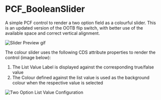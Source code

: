 # PCF_BooleanSlider
A simple PCF control to render a two option field as a colourful slider. This is an updated version of the OOTB flip switch, with better use of the available space and correct vertical alignment.

![Slider Preview gif](https://github.com/jasonaalmeida/PCF_BooleanSlider/blob/master/BooleanSliderPCF/images/readme_gif.gif)

The colour slider uses the following CDS attribute properties to render the control (image below):
1. The List Value Label is displayed against the corresponding true/false value
2. The Colour defined against the list value is used as the background colour when the respective value is selected

![Two Option List Value Configuration](https://github.com/jasonaalmeida/PCF_BooleanSlider/blob/master/BooleanSliderPCF/images/readme_attribute_config.png)
